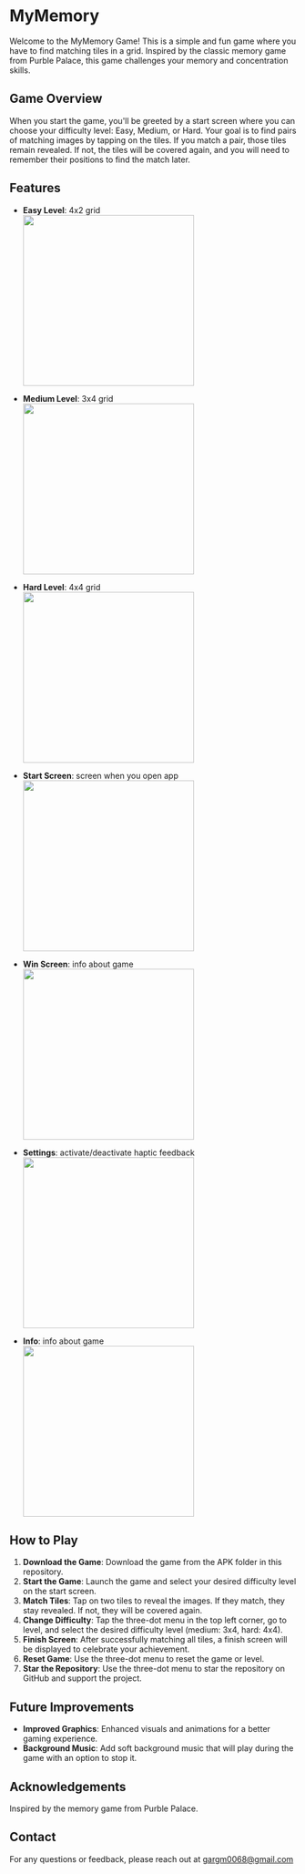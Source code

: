 # MyMemory

Welcome to the MyMemory Game! This is a simple and fun game where you have to find matching tiles in a grid. Inspired by the classic memory game from Purble Palace, this game challenges your memory and concentration skills.

## Game Overview

When you start the game, you'll be greeted by a start screen where you can choose your difficulty level: Easy, Medium, or Hard. Your goal is to find pairs of matching images by tapping on the tiles. If you match a pair, those tiles remain revealed. If not, the tiles will be covered again, and you will need to remember their positions to find the match later.

## Features

- **Easy Level**: 4x2 grid  
  <img src="https://github.com/Mokshit-123/MyMemory/blob/main/screenShots/easyLevel.png" width="300">

- **Medium Level**: 3x4 grid  
  <img src="https://github.com/Mokshit-123/MyMemory/blob/main/screenShots/mediumLevel.png" width="300">

- **Hard Level**: 4x4 grid  
  <img src="https://github.com/Mokshit-123/MyMemory/blob/main/screenShots/hardLevel.png" width="300">

- **Start Screen**: screen when you open app  
  <img src="https://github.com/Mokshit-123/MyMemory/blob/main/screenShots/startScreen.png" width="300">

- **Win Screen**: info about game  
  <img src="https://github.com/Mokshit-123/MyMemory/blob/main/screenShots/winScreen.png" width="300">

- **Settings**: activate/deactivate haptic feedback  
  <img src="https://github.com/Mokshit-123/MyMemory/blob/main/screenShots/startScreenSettingsPage.png" width="300">

- **Info**: info about game  
  <img src="https://github.com/Mokshit-123/MyMemory/blob/main/screenShots/startScreenInfoPage.png" width="300">

## How to Play

1. **Download the Game**: Download the game from the APK folder in this repository.
2. **Start the Game**: Launch the game and select your desired difficulty level on the start screen.
3. **Match Tiles**: Tap on two tiles to reveal the images. If they match, they stay revealed. If not, they will be covered again.
4. **Change Difficulty**: Tap the three-dot menu in the top left corner, go to level, and select the desired difficulty level (medium: 3x4, hard: 4x4).
5. **Finish Screen**: After successfully matching all tiles, a finish screen will be displayed to celebrate your achievement.
6. **Reset Game**: Use the three-dot menu to reset the game or level.
7. **Star the Repository**: Use the three-dot menu to star the repository on GitHub and support the project.

## Future Improvements

- **Improved Graphics**: Enhanced visuals and animations for a better gaming experience.
- **Background Music**: Add soft background music that will play during the game with an option to stop it.

## Acknowledgements

Inspired by the memory game from Purble Palace.

## Contact

For any questions or feedback, please reach out at gargm0068@gmail.com
